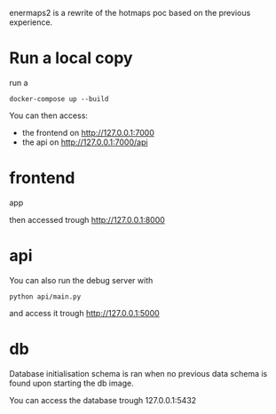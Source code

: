 enermaps2 is a rewrite of the hotmaps poc based on the previous experience.

# Run a local copy
run a 

```
docker-compose up --build
```
You can then access:

* the frontend on http://127.0.0.1:7000
* the api on http://127.0.0.1:7000/api

# frontend

app

then accessed trough http://127.0.0.1:8000

# api

You can also run the debug server with 

```
python api/main.py
```
and access it trough http://127.0.0.1:5000

# db

Database initialisation schema is ran when no previous data schema is found upon starting the db image.

You can access the database trough 127.0.0.1:5432
